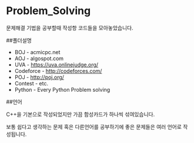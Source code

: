 # Problem_Solving
문제해결 기법을 공부할때 작성항 코드들을 모아놓았습니다.

##폴더설명

- BOJ - acmicpc.net 
- AOJ - algospot.com
- UVA - https://uva.onlinejudge.org/
- Codeforce - http://codeforces.com/
- POJ - http://poj.org/
- Contest - etc.
- Python - Every Python Problem solving

##언어

C++을 기본으로 작성되었지만 가끔 함성카드가 하나씩 섞여있습니다.

보통 쉽다고 생각하는 문제 혹은 다른언어를 공부하기에 좋은 문제들은 여러 언어로 작성됩니다.
